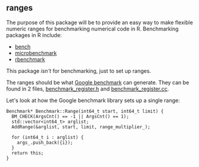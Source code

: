 ## ranges

The purpose of this package will be to provide an easy way to make flexible
numeric ranges for benchmarking numerical code in R. Benchmarking packages in
R include:

  * [bench](https://github.com/r-lib/bench)
  * [microbenchmark](https://github.com/joshuaulrich/microbenchmark/)
  * [rbenchmark](https://cran.r-project.org/package=rbenchmark)
  
This package _isn't_ for benchmarking, just to set up ranges.
  
The ranges should be what [Google benchmark](https://github.com/google/benchmark/blob/main/docs/user_guide.md#passing-arguments)
can generate. They can be found in 2 files, [benchmark_register.h](https://github.com/slwu89/benchmark/blob/main/src/benchmark_register.h)
and [benchmark_register.cc](https://github.com/slwu89/benchmark/blob/main/src/benchmark_register.cc).

Let's look at how the Google benchmark library sets up a single range:

```
Benchmark* Benchmark::Range(int64_t start, int64_t limit) {
  BM_CHECK(ArgsCnt() == -1 || ArgsCnt() == 1);
  std::vector<int64_t> arglist;
  AddRange(&arglist, start, limit, range_multiplier_);

  for (int64_t i : arglist) {
    args_.push_back({i});
  }
  return this;
}
```

